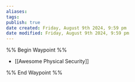 ```yaml
---
aliases: 
tags: 
publish: true
date created: Friday, August 9th 2024, 9:59 pm
date modified: Friday, August 9th 2024, 9:59 pm
---
```


%% Begin Waypoint %%
- [[Awesome Physical Security]]

%% End Waypoint %%
